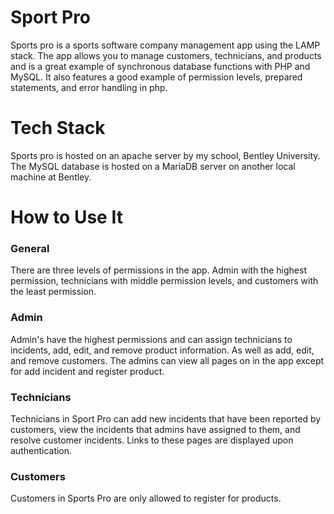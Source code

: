 # Sport Pro
Sports pro is a sports software company management app using the LAMP stack. The app allows you to manage customers, technicians, and products and
is a great example of synchronous database functions with PHP and MySQL. It also features a good example of permission levels, prepared statements,
and error handling in php.

# Tech Stack
Sports pro is hosted on an apache server by my school, Bentley University. The MySQL database is hosted on a MariaDB server on another local
machine at Bentley. 

# How to Use It
### General
There are three levels of permissions in the app. Admin with the highest permission, technicians with middle permission levels, and customers
with the least permission.
### Admin
Admin's have the highest permissions and can assign technicians to incidents, add, edit, and remove product information. As well as add, edit, and 
remove customers. The admins can view all pages on in the app except for add incident and register product.
### Technicians
Technicians in Sport Pro can add new incidents that have been reported by customers, view the incidents that admins have assigned to them, and resolve
customer incidents. Links to these pages are displayed upon authentication.
### Customers
Customers in Sports Pro are only allowed to register for products.
